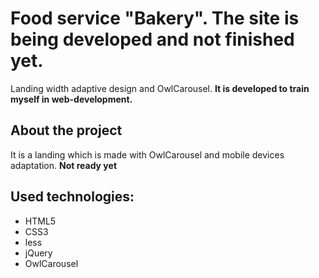 # Food service "Bakery". The site is being developed and not finished yet.
Landing width adaptive design and OwlCarousel. **It is developed to train myself in web-development.**

## About the project
It is a landing which is made with OwlCarousel and mobile devices adaptation.
**Not ready yet**

## Used technologies:
* HTML5
* CSS3
* less
* jQuery
* OwlCarousel

